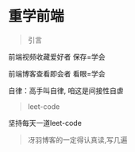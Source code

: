 # 重学前端

> 引言

前端视频收藏爱好者  保存=学会

前端博客查看即会者  看眼=学会

自律：高手叫自律, 咱这是间接性自虐

> leet-code

坚持每天一道leet-code

> 冴羽博客的一定得认真读,写几遍
